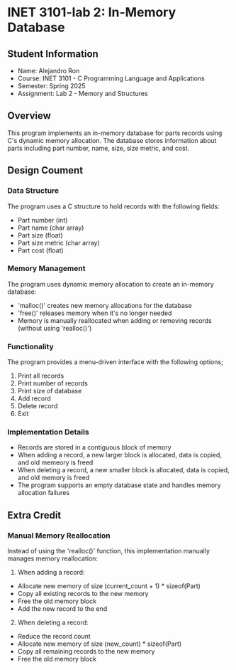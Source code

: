 # INET 3101-lab 2: In-Memory Database

## Student Information
- Name: Alejandro Ron
- Course: INET 3101 - C Programming Language and Applications 
- Semester: Spring 2025
- Assignment: Lab 2 - Memory and Structures


## Overview
This program implements an in-memory database for parts records using C's dynamic memory allocation. The database stores information about parts including part number, name, size, size metric, and cost. 

## Design Coument
### Data Structure
The program uses a C structure to hold records with the following fields:
- Part number (int)
- Part name (char array)
- Part size (float)
- Part size metric (char array)
- Part cost (float)

### Memory Management
The program uses dynamic memory allocation to create an in-memory database:
- 'malloc()' creates new memory allocations for the database
- 'free()' releases memory when it's no longer needed
- Memory is manually reallocated when adding or removing records (without using 'realloc()')

### Functionality 
The program provides a menu-driven interface with the following options;
1. Print all records
2. Print number of records
3. Print size of database
4. Add record
5. Delete record
6. Exit

### Implementation Details 
- Records are stored in a contiguous block of memory
- When adding a record, a new larger block is allocated, data is copied, and old memeory is freed
- When deleting a record, a new smaller block is allocated, data is copied, and old memory is freed
- The program supports an empty database state and handles memory allocation failures

## Extra Credit
### Manual Memory Reallocation 
Instead of using the 'realloc()' function, this implementation manually manages memory reallocation:

1. When adding a record:
- Allocate new memory of size (current_count + 1) * sizeof(Part)
- Copy all existing records to the new memory
- Free the old memory block
- Add the new record to the end

2. When deleting a record:
- Reduce the record count
- Allocate new memory of size (new_count) * sizeof(Part)
- Copy all remaining records to the new memory
- Free the old memory block
